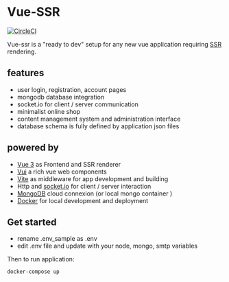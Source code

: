 # Vue-SSR

[![CircleCI](https://dl.circleci.com/status-badge/img/gh/e-xode/vue-ssr/tree/master.svg?style=svg&circle-token=d8353b320a36159da949b935eba5cbdb41502a60)](https://dl.circleci.com/status-badge/redirect/gh/e-xode/vue-ssr/tree/master)

Vue-ssr is a "ready to dev" setup for any new vue application requiring [SSR](https://vuejs.org/guide/scaling-up/ssr.html) rendering.

## features
- user login, registration, account pages
- mongodb database integration
- socket.io for client / server communication
- minimalist online shop
- content management system and administration interface
- database schema is fully defined by application json files

## powered by
- [Vue 3](https://vuejs.org/) as Frontend and SSR renderer
- [Vui](https://vui.e-xode.net/) a rich vue web components
- [Vite](https://vitejs.dev/) as middleware for app development and building
- Http and [socket.io](https://socket.io//) for client / server interaction
- [MongoDB](https://cloud.mongodb.com/) cloud connexion (or local mongo container )
- [Docker](https://www.docker.com/) for local development and deployment

## Get started
- rename .env_sample as .env
- edit .env file and update with your node, mongo, smtp variables

Then to run application:

```sh
docker-compose up
```
